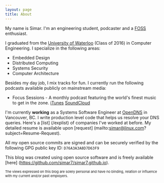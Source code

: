 ```yaml
---
layout: page
title: About
---
```


My name is Simar. I'm an engineering student, podcaster and a [FOSS](http://en.wikipedia.org/wiki/Free_and_open-source_software) enthusiast.

I graduated from the [University of Waterloo](http://uwaterloo.ca) (Class of 2016) in Computer Engineering. I specialize in the following areas:

* Embedded Design
* Distributed Computing
* Systems Security
* Computer Architecture

Besides my day job, I mix tracks for fun. I currently run the following podcasts available publicly on mainstream media:

* Focus Sessions - A monthly podcast featuring the world's finest music to get in the zone.
[iTunes](itunes.apple.com/ca/podcast/focussessions/id1111860460?mt=2) [SoundCloud](https://soundcloud.com/dj5abi/sets/focus-sessions)

I'm currently **working** as a Systems Software Engineer at [OpenDNS](https://www.opendns.com/) in Vancouver, BC. I write production level code that helps us resolve your DNS queries. Here's a [list] (/explist) of companies I've worked at before. My detailed resume is available upon [request] (mailto:simar@linux.com?subject=Resume-Request).

All my open source commits are signed and can be securely verified by the following GPG public key ID: <code>D76A3A3A8D7D63F9</code>

This blog was created using open source software and is freely available [here] (https://github.com/simar7/simar7.github.io).

<div class="message" style="font-size:11px">
  The views expressed on this blog are solely personal and have no binding, relation or influence with my current and/or past employers.
</div>
